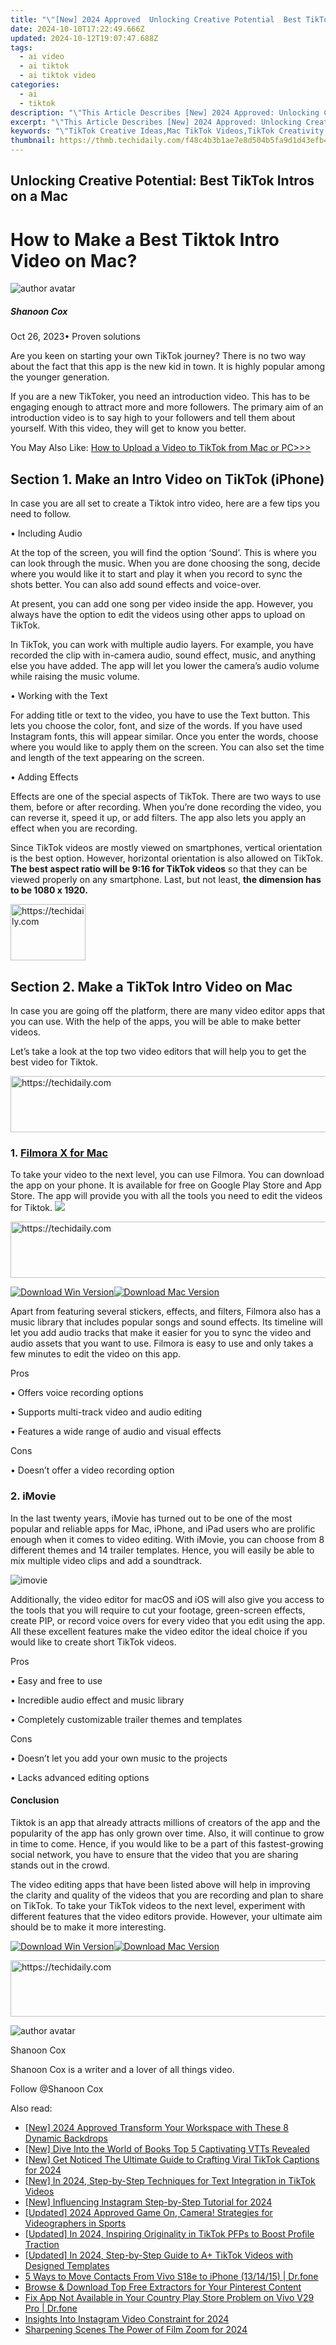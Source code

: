 ```yaml
---
title: "\"[New] 2024 Approved  Unlocking Creative Potential  Best TikTok Intros on a Mac\""
date: 2024-10-10T17:22:49.666Z
updated: 2024-10-12T19:07:47.688Z
tags:
  - ai video
  - ai tiktok
  - ai tiktok video
categories:
  - ai
  - tiktok
description: "\"This Article Describes [New] 2024 Approved: Unlocking Creative Potential: Best TikTok Intros on a Mac\""
excerpt: "\"This Article Describes [New] 2024 Approved: Unlocking Creative Potential: Best TikTok Intros on a Mac\""
keywords: "\"TikTok Creative Ideas,Mac TikTok Videos,TikTok Creativity Unleashed,Innovative TikTok Intros,Mac-Based TikTok Content,Enhancing TikTok Creation,TikTok Mastery on Mac\""
thumbnail: https://thmb.techidaily.com/f48c4b3b1ae7e8d504b5fa9d1d43efb4b89cbd743a49407bfffb933b836abc89.png
---
```


## Unlocking Creative Potential: Best TikTok Intros on a Mac

# How to Make a Best Tiktok Intro Video on Mac?

![author avatar](https://images.wondershare.com/filmora/article-images/shannon-cox.jpg)

##### Shanoon Cox

 Oct 26, 2023• Proven solutions

Are you keen on starting your own TikTok journey? There is no two way about the fact that this app is the new kid in town. It is highly popular among the younger generation.

If you are a new TikToker, you need an introduction video. This has to be engaging enough to attract more and more followers. The primary aim of an introduction video is to say high to your followers and tell them about yourself. With this video, they will get to know you better.

You May Also Like: [How to Upload a Video to TikTok from Mac or PC>>>](https://tools.techidaily.com/wondershare/filmora/download/)

## Section 1. Make an Intro Video on TikTok (iPhone)

In case you are all set to create a Tiktok intro video, here are a few tips you need to follow.

• Including Audio

At the top of the screen, you will find the option ‘Sound’. This is where you can look through the music. When you are done choosing the song, decide where you would like it to start and play it when you record to sync the shots better. You can also add sound effects and voice-over.

At present, you can add one song per video inside the app. However, you always have the option to edit the videos using other apps to upload on TikTok.

In TikTok, you can work with multiple audio layers. For example, you have recorded the clip with in-camera audio, sound effect, music, and anything else you have added. The app will let you lower the camera’s audio volume while raising the music volume.

• Working with the Text

For adding title or text to the video, you have to use the Text button. This lets you choose the color, font, and size of the words. If you have used Instagram fonts, this will appear similar. Once you enter the words, choose where you would like to apply them on the screen. You can also set the time and length of the text appearing on the screen.

• Adding Effects

Effects are one of the special aspects of TikTok. There are two ways to use them, before or after recording. When you’re done recording the video, you can reverse it, speed it up, or add filters. The app also lets you apply an effect when you are recording.

Since TikTok videos are mostly viewed on smartphones, vertical orientation is the best option. However, horizontal orientation is also allowed on TikTok. **The best aspect ratio will be 9:16 for TikTok videos** so that they can be viewed properly on any smartphone. Last, but not least, **the dimension has to be 1080 x 1920.**

<!-- affiliate ads begin -->
<a href="https://aligracehair.sjv.io/c/5597632/2135362/19272" target="_top" id="2135362">
  <img src="//a.impactradius-go.com/display-ad/19272-2135362" border="0" alt="https://techidaily.com" width="120" height="90"/>
</a>
<img height="0" width="0" src="https://aligracehair.sjv.io/i/5597632/2135362/19272" style="position:absolute;visibility:hidden;" border="0" />
<!-- affiliate ads end -->

## Section 2. Make a TikTok Intro Video on Mac

In case you are going off the platform, there are many video editor apps that you can use. With the help of the apps, you will be able to make better videos.

Let’s take a look at the top two video editors that will help you to get the best video for Tiktok.

<!-- affiliate ads begin -->
<a href="https://ephamedtechinc.pxf.io/c/5597632/2130528/26400" target="_top" id="2130528">
  <img src="//a.impactradius-go.com/display-ad/26400-2130528" border="0" alt="https://techidaily.com" width="728" height="90"/>
</a>
<img height="0" width="0" src="https://ephamedtechinc.pxf.io/i/5597632/2130528/26400" style="position:absolute;visibility:hidden;" border="0" />
<!-- affiliate ads end -->

### 1. [Filmora X for Mac](https://tools.techidaily.com/wondershare/filmora/download/)

To take your video to the next level, you can use Filmora. You can download the app on your phone. It is available for free on Google Play Store and App Store. The app will provide you with all the tools you need to edit the videos for Tiktok. ![](https://images.wondershare.com/filmora/Mac-articles/filmora.jpg)

<!-- affiliate ads begin -->
<a href="https://appsumo.8odi.net/c/5597632/2049383/7443" target="_top" id="2049383">
  <img src="//a.impactradius-go.com/display-ad/7443-2049383" border="0" alt="https://techidaily.com" width="728" height="90"/>
</a>
<img height="0" width="0" src="https://appsumo.8odi.net/i/5597632/2049383/7443" style="position:absolute;visibility:hidden;" border="0" />
<!-- affiliate ads end -->

[![Download Win Version](https://images.wondershare.com/filmora/guide/download-btn-win.jpg)](https://tools.techidaily.com/wondershare/filmora/download/)[![Download Mac Version](https://images.wondershare.com/filmora/guide/download-btn-mac.jpg)](https://tools.techidaily.com/wondershare/filmora/download/)

Apart from featuring several stickers, effects, and filters, Filmora also has a music library that includes popular songs and sound effects. Its timeline will let you add audio tracks that make it easier for you to sync the video and audio assets that you want to use. Filmora is easy to use and only takes a few minutes to edit the video on this app.

Pros

• Offers voice recording options

• Supports multi-track video and audio editing

• Features a wide range of audio and visual effects

Cons

• Doesn’t offer a video recording option

### 2. iMovie

In the last twenty years, iMovie has turned out to be one of the most popular and reliable apps for Mac, iPhone, and iPad users who are prolific enough when it comes to video editing. With iMovie, you can choose from 8 different themes and 14 trailer templates. Hence, you will easily be able to mix multiple video clips and add a soundtrack.

![imovie](https://images.wondershare.com/filmora/Mac-articles/imovie.jpg)

Additionally, the video editor for macOS and iOS will also give you access to the tools that you will require to cut your footage, green-screen effects, create PIP, or record voice overs for every video that you edit using the app. All these excellent features make the video editor the ideal choice if you would like to create short TikTok videos.

Pros

• Easy and free to use

• Incredible audio effect and music library

• Completely customizable trailer themes and templates

Cons

• Doesn’t let you add your own music to the projects

• Lacks advanced editing options

#### Conclusion

Tiktok is an app that already attracts millions of creators of the app and the popularity of the app has only grown over time. Also, it will continue to grow in time to come. Hence, if you would like to be a part of this fastest-growing social network, you have to ensure that the video that you are sharing stands out in the crowd.

The video editing apps that have been listed above will help in improving the clarity and quality of the videos that you are recording and plan to share on TikTok. To take your TikTok videos to the next level, experiment with different features that the video editors provide. However, your ultimate aim should be to make it more interesting.

[![Download Win Version](https://images.wondershare.com/filmora/guide/download-btn-win.jpg)](https://tools.techidaily.com/wondershare/filmora/download/)[![Download Mac Version](https://images.wondershare.com/filmora/guide/download-btn-mac.jpg)](https://tools.techidaily.com/wondershare/filmora/download/)

<!-- affiliate ads begin -->
<a href="https://aligracehair.sjv.io/c/5597632/1997648/19272" target="_top" id="1997648">
  <img src="//a.impactradius-go.com/display-ad/19272-1997648" border="0" alt="https://techidaily.com" width="728" height="90"/>
</a>
<img height="0" width="0" src="https://aligracehair.sjv.io/i/5597632/1997648/19272" style="position:absolute;visibility:hidden;" border="0" />
<!-- affiliate ads end -->

![author avatar](https://images.wondershare.com/filmora/article-images/shannon-cox.jpg)

Shanoon Cox

Shanoon Cox is a writer and a lover of all things video.

Follow @Shanoon Cox

<ins class="adsbygoogle"
      style="display:block"
      data-ad-client="ca-pub-7571918770474297"
      data-ad-slot="8358498916"
      data-ad-format="auto"
      data-full-width-responsive="true"></ins>

<span class="atpl-alsoreadstyle">Also read:</span>
<div><ul>
<li><a href="https://vp-tips.techidaily.com/new-2024-approved-transform-your-workspace-with-these-8-dynamic-backdrops/"><u>[New] 2024 Approved Transform Your Workspace with These 8 Dynamic Backdrops</u></a></li>
<li><a href="https://article-knowledge.techidaily.com/new-dive-into-the-world-of-books-top-5-captivating-vtts-revealed/"><u>[New] Dive Into the World of Books Top 5 Captivating VTTs Revealed</u></a></li>
<li><a href="https://tiktok-video-recordings.techidaily.com/new-get-noticed-the-ultimate-guide-to-crafting-viral-tiktok-captions-for-2024/"><u>[New] Get Noticed The Ultimate Guide to Crafting Viral TikTok Captions for 2024</u></a></li>
<li><a href="https://tiktok-video-recordings.techidaily.com/new-in-2024-step-by-step-techniques-for-text-integration-in-tiktok-videos/"><u>[New] In 2024, Step-by-Step Techniques for Text Integration in TikTok Videos</u></a></li>
<li><a href="https://instagram-video-recordings.techidaily.com/new-influencing-instagram-step-by-step-tutorial-for-2024/"><u>[New] Influencing Instagram Step-by-Step Tutorial for 2024</u></a></li>
<li><a href="https://desktop-recording.techidaily.com/updated-2024-approved-game-on-camera-strategies-for-videographers-in-sports/"><u>[Updated] 2024 Approved Game On, Camera! Strategies for Videographers in Sports</u></a></li>
<li><a href="https://tiktok-video-recordings.techidaily.com/updated-in-2024-inspiring-originality-in-tiktok-pfps-to-boost-profile-traction/"><u>[Updated] In 2024, Inspiring Originality in TikTok PFPs to Boost Profile Traction</u></a></li>
<li><a href="https://tiktok-video-recordings.techidaily.com/updated-in-2024-step-by-step-guide-to-aplus-tiktok-videos-with-designed-templates/"><u>[Updated] In 2024, Step-by-Step Guide to A+ TikTok Videos with Designed Templates</u></a></li>
<li><a href="https://blog-min.techidaily.com/5-ways-to-move-contacts-from-vivo-s18e-to-iphone-131415-drfone-by-drfone-transfer-from-android-transfer-from-android/"><u>5 Ways to Move Contacts From Vivo S18e to iPhone (13/14/15) | Dr.fone</u></a></li>
<li><a href="https://extra-tips.techidaily.com/browse-and-download-top-free-extractors-for-your-pinterest-content/"><u>Browse & Download Top Free Extractors for Your Pinterest Content</u></a></li>
<li><a href="https://howto.techidaily.com/fix-app-not-available-in-your-country-play-store-problem-on-vivo-v29-pro-drfone-by-drfone-fix-android-problems-fix-android-problems/"><u>Fix App Not Available in Your Country Play Store Problem on Vivo V29 Pro | Dr.fone</u></a></li>
<li><a href="https://instagram-video-recordings.techidaily.com/insights-into-instagram-video-constraint-for-2024/"><u>Insights Into Instagram Video Constraint for 2024</u></a></li>
<li><a href="https://extra-guidance.techidaily.com/sharpening-scenes-the-power-of-film-zoom-for-2024/"><u>Sharpening Scenes The Power of Film Zoom for 2024</u></a></li>
</ul></div>

